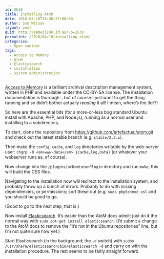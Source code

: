 ```yaml
---
id: 2630
title: Installing AtoM
date: 2016-04-16T18:38:57+00:00
author: Sam Wilson
layout: post
guid: http://samwilson.id.au/?p=2630
permalink: /2016/04/16/installing-atom/
categories:
  - Open content
tags:
  - Access to Memory
  - AtoM
  - Elasticsearch
  - installation
  - system administration
---
```

[Access to Memory](https://www.accesstomemory.org/) is a brilliant archival description management system, written in PHP and available under the CC-BY-SA license. The installation documentation is thorough… but of course I just want to get the thing running and so didn’t bother actually _reading_ it all! I mean, where’s the tldr</a>?!</p> 

So here are the essential bits (for a more-or-less bog standard Ubuntu install with Apache, PHP, and Node.js), running as a normal user and installing to a subdirectory.

To start, clone the repository from <https://github.com/artefactual/atom.git> and check out the latest stable branch (e.g. `stable/2.2.x`).

Then make the `config`, `cache`, and `log` directories writable by the web-server user: `chgrp -R <em>www-data</em> {cache,log,data}` (or whatever your webserver runs as, of course).

Now change into the `/plugins/arDominionPlugin` directory and run `make`; this will build the CSS files.

Navigating to the installation now will redirect to the installation system, and probably throw up a bunch of errors. Probably to do with missing dependencies, or permissions; sort these out (e.g. `sudo php5enmod xsl` and you should be good to go.

(Good to go to the next step, that is.)

Now install [Elasticsearch](https://www.elastic.co/products/elasticsearch). It’s easier than the AtoM docs admit: just do it the normal way with `sudo apt-get install elasticsearch`. (I’d submit a change to the AtoM docs to remove the “it’s not in the Ubuntu repositories” line, but I’m not quite sure how yet.)

Start Elasticsearch (in the background; the `-d` switch) with `sudox /usr/share/elasticsearch/bin/elasticsearch -d` and carry on with the installation procedure. The rest seems to be fairly straight forward.